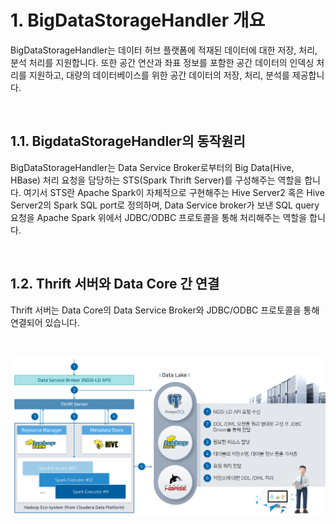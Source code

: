 # 1. BigDataStorageHandler 개요


BigDataStorageHandler는 데이터 허브 플랫폼에 적재된 데이터에 대한 저장, 처리, 분석 처리를 지원합니다. 또한 공간 연산과 좌표 정보를 포함한 공간 데이터의 인덱싱 처리를 지원하고, 대량의 데이터베이스를 위한 공간 데이터의 저장, 처리, 분석를 제공합니다.

<br/>

## 1.1. BigdataStorageHandler의 동작원리

BigDataStorageHandler는 Data Service Broker로부터의 Big Data(Hive, HBase) 처리 요청을 담당하는 STS(Spark Thrift Server)를 구성해주는 역할을 합니다.
여기서 STS란 Apache Spark이 자체적으로 구현해주는 Hive Server2 혹은 Hive Server2의 Spark SQL port로 정의하며, Data Service broker가 보낸 SQL query 요청을 Apache Spark 위에서 JDBC/ODBC 프로토콜을 통해 처리해주는 역할을 합니다.

<br/>

## 1.2. Thrift 서버와 Data Core 간 연결

Thrift 서버는 Data Core의 Data Service Broker와 JDBC/ODBC 프로토콜을 통해 연결되어 있습니다.

<br/>

![](./1.1.bigdatastorage2.png)

